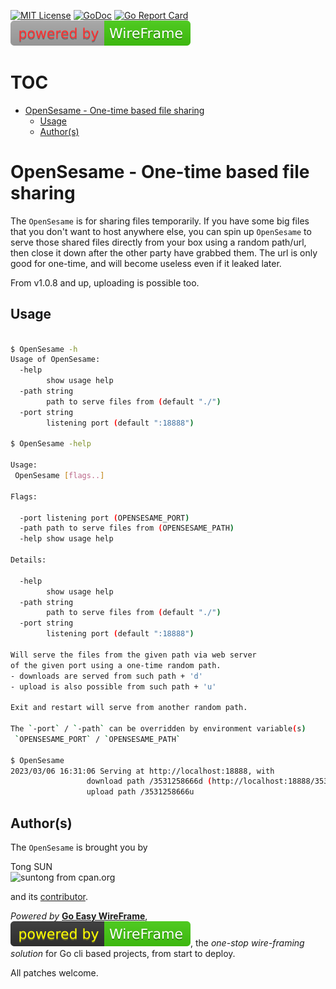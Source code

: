 
[![MIT License](http://img.shields.io/badge/License-MIT-blue.svg)](LICENSE)
[![GoDoc](https://godoc.org/github.com/suntong/OpenSesame?status.svg)](http://godoc.org/github.com/suntong/OpenSesame)
[![Go Report Card](https://goreportcard.com/badge/github.com/suntong/OpenSesame)](https://goreportcard.com/report/github.com/suntong/OpenSesame)
[![PoweredBy Go Easy Wireframe](https://github.com/go-easygen/wireframe/blob/master/PoweredBy-WireFrame-R.svg)](http://godoc.org/github.com/go-easygen/wireframe)

# TOC
- [OpenSesame - One-time based file sharing](#opensesame---one-time-based-file-sharing)
  - [Usage](#usage)
  - [Author(s)](#author(s))

# OpenSesame - One-time based file sharing

The `OpenSesame` is for sharing files temporarily. If you have some big files that you don't want to host anywhere else, you can spin up `OpenSesame` to serve those shared files directly from your box using a random path/url, then close it down after the other party have grabbed them. The url is only good for one-time, and will become useless even if it leaked later.

From v1.0.8 and up, uploading is possible too.



## Usage

```sh

$ OpenSesame -h
Usage of OpenSesame:
  -help
        show usage help
  -path string
        path to serve files from (default "./")
  -port string
        listening port (default ":18888")

$ OpenSesame -help

Usage:
 OpenSesame [flags..]

Flags:

  -port listening port (OPENSESAME_PORT)
  -path path to serve files from (OPENSESAME_PATH)
  -help show usage help

Details:

  -help
        show usage help
  -path string
        path to serve files from (default "./")
  -port string
        listening port (default ":18888")

Will serve the files from the given path via web server
of the given port using a one-time random path.
- downloads are served from such path + 'd'
- upload is also possible from such path + 'u'

Exit and restart will serve from another random path.

The `-port` / `-path` can be overridden by environment variable(s)
 `OPENSESAME_PORT` / `OPENSESAME_PATH`

$ OpenSesame
2023/03/06 16:31:06 Serving at http://localhost:18888, with
                 download path /3531258666d (http://localhost:18888/3531258666d)
                 upload path /3531258666u

```

## Author(s)

The `OpenSesame` is brought you by

Tong SUN  
![suntong from cpan.org](https://img.shields.io/badge/suntong-%40cpan.org-lightgrey.svg "suntong from cpan.org")

and its [contributor](https://github.com/suntong/OpenSesame/graphs/contributors).

_Powered by_ [**Go Easy WireFrame**](https://github.com/go-easygen/wireframe),  [![PoweredBy WireFrame](https://github.com/go-easygen/wireframe/blob/master/PoweredBy-WireFrame-Y.svg)](http://godoc.org/github.com/go-easygen/wireframe), the _one-stop wire-framing solution_ for Go cli based projects, from start to deploy.

All patches welcome. 
